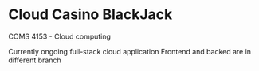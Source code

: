 # Cloud Casino BlackJack
COMS 4153 - Cloud computing

Currently ongoing full-stack cloud application
Frontend and backed are in different branch
